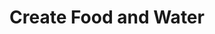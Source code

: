 ---
title: "Create Food and Water"
index:
  - create-food-and-water
permalink: /spells/create-food-and-water/
tags:
  - Spell
  - 3rd Level
  - Conjuration
available_for:
  - Cleric
  - Druid
  - Paladin
level: "3rd Level"
school: "Conjuration"
range: "30 ft"
comp:
  - V
  - S
description: |
  You create 45 pounds of food and 30 gallons of water on the ground or in containers within range, enough to sustain up to fifteen humanoids or five steeds for 24 hours. The food is bland but nourishing, and spoils if uneaten after 24 hours. The water is clean and doesn't go bad.
excerpt: "You create 45 pounds of food and 30 gallons of water on the ground or in containers within range, enough to sustain up to fifteen humanoids or five steeds for 24 hours."
source: "Basic Rules"
---